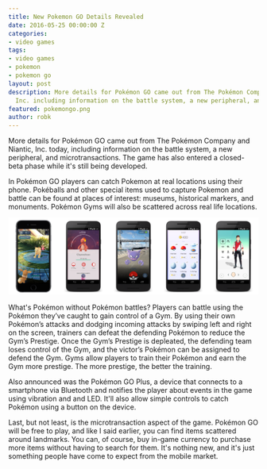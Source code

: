```yaml
---
title: New Pokemon GO Details Revealed
date: 2016-05-25 00:00:00 Z
categories:
- video games
tags:
- video games
- pokemon
- pokemon go
layout: post
description: More details for Pokémon GO came out from The Pokémon Company and Niantic,
  Inc. including information on the battle system, a new peripheral, and microtransactions.
featured: pokemongo.png
author: robk
---
```


More details for Pokémon GO came out from The Pokémon Company and Niantic, Inc. today, including information on the battle system, a new peripheral, and microtransactions. The game has also entered a closed-beta phase while it's still being developed.

In Pokémon GO players can catch Pokemon at real locations using their phone. Pokéballs and other special items used to capture Pokemon and battle can be found at places of interest: museums, historical markers, and monuments. Pokémon Gyms will also be scattered across real life locations.

![Pokémon GO Screens](/images/goscreens.png)

What's Pokémon without Pokémon battles? Players can battle using the Pokémon they’ve caught to gain control of a Gym. By using their own Pokémon’s attacks and dodging incoming attacks by swiping left and right on the screen, trainers can defeat the defending Pokémon to reduce the Gym’s Prestige. Once the Gym’s Prestige is depleated, the defending team loses control of the Gym, and the victor’s Pokémon can be assigned to defend the Gym. Gyms allow players to train their Pokémon and earn the Gym more prestige. The more prestige, the better the training.

Also announced was the Pokémon GO Plus, a device that connects to a smartphone via Bluetooth and notifies the player about events in the game using vibration and and LED. It'll also allow simple controls to catch Pokémon using a button on the device.

Last, but not least, is the microtransaction aspect of the game. Pokémon GO will be free to play, and like I said earlier, you can find items scattered around landmarks. You can, of course, buy in-game currency to purchase more items without having to search for them. It's nothing new, and it's just something people have come to expect from the mobile market.
